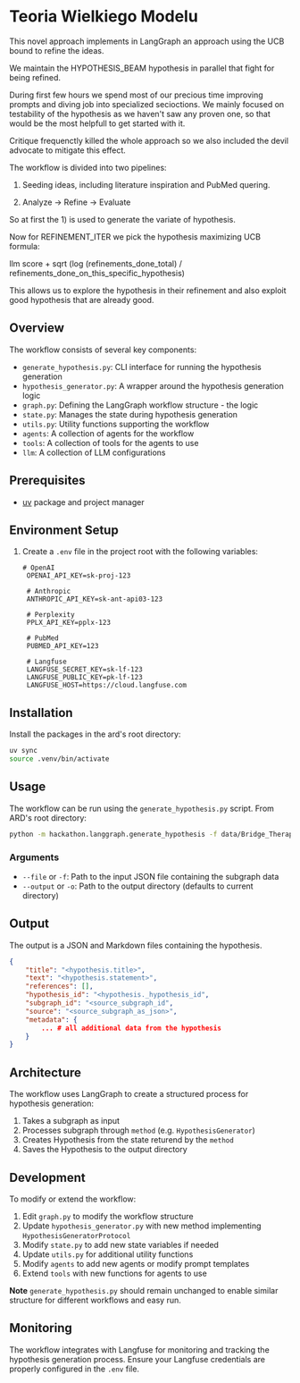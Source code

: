 # Teoria Wielkiego Modelu

This novel approach implements in LangGraph an approach using the UCB bound to
refine the ideas.

We maintain the HYPOTHESIS_BEAM hypothesis in parallel that fight for being refined.

During first few hours we spend most of our precious time improving prompts and diving
job into specialized secioctions. We mainly focused on testability of the hypothesis as
we haven't saw any proven one, so that would be the most helpfull to get started with it.

Critique frequenctly killed the whole approach so we also included the devil advocate to mitigate this effect.

The workflow is divided into two pipelines:

1) Seeding ideas, including literature inspiration and PubMed quering.

2) Analyze -> Refine -> Evaluate

So at first the 1) is used to generate the variate of hypothesis.

Now for REFINEMENT_ITER we pick the hypothesis maximizing UCB formula:

llm score + sqrt (log (refinements_done_total) / refinements_done_on_this_specific_hypothesis)

This allows us to explore the hypothesis in their refinement and also exploit good hypothesis that
are already good.

## Overview

The workflow consists of several key components:

- `generate_hypothesis.py`: CLI interface for running the hypothesis generation
- `hypothesis_generator.py`: A wrapper around the hypothesis generation logic
- `graph.py`: Defining the LangGraph workflow structure - the logic
- `state.py`: Manages the state during hypothesis generation
- `utils.py`: Utility functions supporting the workflow
- `agents`: A collection of agents for the workflow
- `tools`: A collection of tools for the agents to use
- `llm`: A collection of LLM configurations

## Prerequisites

- [uv](https://docs.astral.sh/uv/getting-started/installation/) package and project manager

## Environment Setup

1. Create a `.env` file in the project root with the following variables:

   ```
   # OpenAI
    OPENAI_API_KEY=sk-proj-123

    # Anthropic
    ANTHROPIC_API_KEY=sk-ant-api03-123

    # Perplexity
    PPLX_API_KEY=pplx-123

    # PubMed
    PUBMED_API_KEY=123

    # Langfuse
    LANGFUSE_SECRET_KEY=sk-lf-123
    LANGFUSE_PUBLIC_KEY=pk-lf-123
    LANGFUSE_HOST=https://cloud.langfuse.com
   ```

## Installation

Install the packages in the ard's root directory:

```bash
uv sync
source .venv/bin/activate
```

## Usage

The workflow can be run using the `generate_hypothesis.py` script.
From ARD's root directory:

```bash
python -m hackathon.langgraph.generate_hypothesis -f data/Bridge_Therapy.json --output hackathon/langgraph/output
```

### Arguments

- `--file` or `-f`: Path to the input JSON file containing the subgraph data
- `--output` or `-o`: Path to the output directory (defaults to current directory)

## Output

The output is a JSON and Markdown files containing the hypothesis.

```json
{
    "title": "<hypothesis.title>",
    "text": "<hypothesis.statement>",
    "references": [],
    "hypothesis_id": "<hypothesis._hypothesis_id",
    "subgraph_id": "<source_subgraph_id",
    "source": "<source_subgraph_as_json>",
    "metadata": {
        ... # all additional data from the hypothesis
    }
}
```

## Architecture

The workflow uses LangGraph to create a structured process for hypothesis generation:

1. Takes a subgraph as input
2. Processes subgraph through `method` (e.g. `HypothesisGenerator`)
3. Creates Hypothesis from the state returend by the `method`
4. Saves the Hypothesis to the output directory

## Development

To modify or extend the workflow:

1. Edit `graph.py` to modify the workflow structure
2. Update `hypothesis_generator.py` with new method implementing `HypothesisGeneratorProtocol`
3. Modify `state.py` to add new state variables if needed
4. Update `utils.py` for additional utility functions
5. Modify `agents` to add new agents or modify prompt templates
6. Extend `tools` with new functions for agents to use

**Note**
`generate_hypothesis.py` should remain unchanged to enable similar structure for different workflows and easy run.

## Monitoring

The workflow integrates with Langfuse for monitoring and tracking the hypothesis generation process. Ensure your Langfuse credentials are properly configured in the `.env` file.
